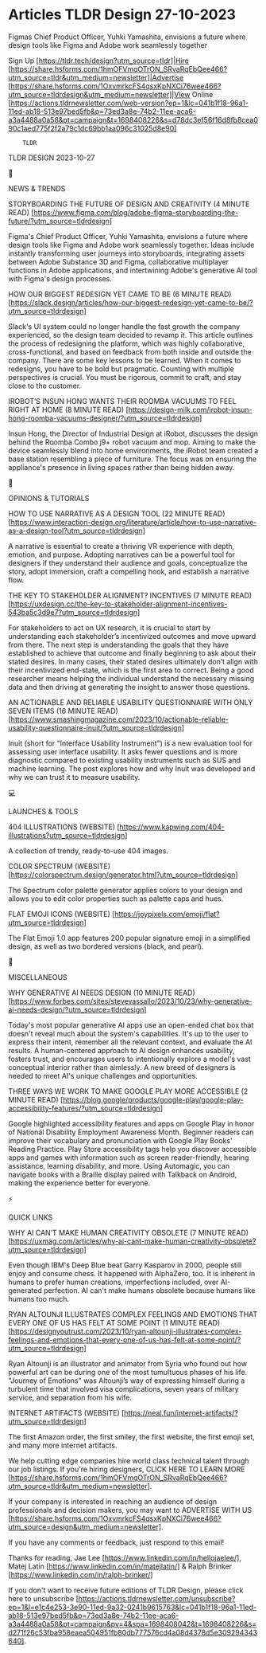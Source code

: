 # Articles TLDR Design 27-10-2023

Figmas Chief Product Officer, Yuhki Yamashita, envisions a future
where design tools like Figma and Adobe work seamlessly together  

Sign Up [https://tldr.tech/design?utm_source=tldr]|Hire
[https://share.hsforms.com/1hmOFVmqOTrON_SRvaRqEbQee466?utm_source=tldr&utm_medium=newsletter]|Advertise
[https://share.hsforms.com/1OxvmrkcFS4qsxKpNXCi76wee466?utm_source=tldrdesign&utm_medium=newsletter]|View
Online
[https://actions.tldrnewsletter.com/web-version?ep=1&lc=041b1f18-96a1-11ed-ab18-513e97bed5fb&p=73ed3a8e-74b2-11ee-aca6-a3a4488a0a58&pt=campaign&t=1698408226&s=d78dc3ef56f16d8fb8cea090c1aed775f2f2a79c1dc69bb1aa096c31025d8e90]


		TLDR 

TLDR DESIGN 2023-10-27

📱 

NEWS & TRENDS

 STORYBOARDING THE FUTURE OF DESIGN AND CREATIVITY (4 MINUTE READ)
[https://www.figma.com/blog/adobe-figma-storyboarding-the-future/?utm_source=tldrdesign]


 Figma's Chief Product Officer, Yuhki Yamashita, envisions a future
where design tools like Figma and Adobe work seamlessly together.
Ideas include instantly transforming user journeys into storyboards,
integrating assets between Adobe Substance 3D and Figma, collaborative
multiplayer functions in Adobe applications, and intertwining Adobe's
generative AI tool with Figma's design processes. 

 HOW OUR BIGGEST REDESIGN YET CAME TO BE (6 MINUTE READ)
[https://slack.design/articles/how-our-biggest-redesign-yet-came-to-be/?utm_source=tldrdesign]


 Slack's UI system could no longer handle the fast growth the company
experienced, so the design team decided to revamp it. This article
outlines the process of redesigning the platform, which was highly
collaborative, cross-functional, and based on feedback from both
inside and outside the company. There are some key lessons to be
learned. When it comes to redesigns, you have to be bold but
pragmatic. Counting with multiple perspectives is crucial. You must be
rigorous, commit to craft, and stay close to the customer. 

 IROBOT’S INSUN HONG WANTS THEIR ROOMBA VACUUMS TO FEEL RIGHT AT
HOME (8 MINUTE READ)
[https://design-milk.com/irobot-insun-hong-roomba-vacuums-designer/?utm_source=tldrdesign]


 Insun Hong, the Director of Industrial Design at iRobot, discusses
the design behind the Roomba Combo j9+ robot vacuum and mop. Aiming to
make the device seamlessly blend into home environments, the iRobot
team created a base station resembling a piece of furniture. The focus
was on ensuring the appliance's presence in living spaces rather than
being hidden away. 

🚀 

OPINIONS & TUTORIALS

 HOW TO USE NARRATIVE AS A DESIGN TOOL (22 MINUTE READ)
[https://www.interaction-design.org/literature/article/how-to-use-narrative-as-a-design-tool?utm_source=tldrdesign]


 A narrative is essential to create a thriving VR experience with
depth, emotion, and purpose. Adopting narratives can be a powerful
tool for designers if they understand their audience and goals,
conceptualize the story, adopt immersion, craft a compelling hook, and
establish a narrative flow. 

 THE KEY TO STAKEHOLDER ALIGNMENT? INCENTIVES (7 MINUTE READ)
[https://uxdesign.cc/the-key-to-stakeholder-alignment-incentives-543ba5c3d9e7?utm_source=tldrdesign]


 For stakeholders to act on UX research, it is crucial to start by
understanding each stakeholder’s incentivized outcomes and move
upward from there. The next step is understanding the goals that they
have established to achieve that outcome and finally beginning to ask
about their stated desires. In many cases, their stated desires
ultimately don’t align with their incentivized end-state, which is
the first area to correct. Being a good researcher means helping the
individual understand the necessary missing data and then driving at
generating the insight to answer those questions. 

 AN ACTIONABLE AND RELIABLE USABILITY QUESTIONNAIRE WITH ONLY SEVEN
ITEMS (16 MINUTE READ)
[https://www.smashingmagazine.com/2023/10/actionable-reliable-usability-questionnaire-inuit/?utm_source=tldrdesign]


 Inuit (short for "Interface Usability Instrument") is a new
evaluation tool for assessing user interface usability. It asks fewer
questions and is more diagnostic compared to existing usability
instruments such as SUS and machine learning. The post explores how
and why Inuit was developed and why we can trust it to measure
usability. 

💻 

LAUNCHES & TOOLS

 404 ILLUSTRATIONS (WEBSITE)
[https://www.kapwing.com/404-illustrations?utm_source=tldrdesign] 

 A collection of trendy, ready-to-use 404 images. 

 COLOR SPECTRUM (WEBSITE)
[https://colorspectrum.design/generator.html?utm_source=tldrdesign] 

 The Spectrum color palette generator applies colors to your design
and allows you to edit color properties such as palette caps and hues.


 FLAT EMOJI ICONS (WEBSITE)
[https://joypixels.com/emoji/flat?utm_source=tldrdesign] 

 The Flat Emoji 1.0 app features 200 popular signature emoji in a
simplified design, as well as two bordered versions (black, and
pearl). 

🎁 

MISCELLANEOUS

 WHY GENERATIVE AI NEEDS DESIGN (10 MINUTE READ)
[https://www.forbes.com/sites/stevevassallo/2023/10/23/why-generative-ai-needs-design/?utm_source=tldrdesign]


 Today's most popular generative AI apps use an open-ended chat box
that doesn't reveal much about the system's capabilities. It's up to
the user to express their intent, remember all the relevant context,
and evaluate the AI results. A human-centered approach to AI design
enhances usability, fosters trust, and encourages users to
intentionally explore a model's vast conceptual interior rather than
aimlessly. A new breed of designers is needed to meet AI's unique
challenges and opportunities. 

 THREE WAYS WE WORK TO MAKE GOOGLE PLAY MORE ACCESSIBLE (2 MINUTE
READ)
[https://blog.google/products/google-play/google-play-accessibility-features/?utm_source=tldrdesign]


 Google highlighted accessibility features and apps on Google Play in
honor of National Disability Employment Awareness Month. Beginner
readers can improve their vocabulary and pronunciation with Google
Play Books' Reading Practice. Play Store accessibility tags help you
discover accessible apps and games with information such as screen
reader-friendly, hearing assistance, learning disability, and more.
Using Automagic, you can navigate books with a Braille display paired
with Talkback on Android, making the experience better for everyone. 

⚡ 

QUICK LINKS

 WHY AI CAN’T MAKE HUMAN CREATIVITY OBSOLETE (7 MINUTE READ)
[https://uxmag.com/articles/why-ai-cant-make-human-creativity-obsolete?utm_source=tldrdesign]


 Even though IBM's Deep Blue beat Garry Kasparov in 2000, people still
enjoy and consume chess. It happened with AlphaZero, too. It is
inherent in humans to prefer human creations, imperfections included,
over AI-generated perfection. AI can't make humans obsolete because
humans like humans too much. 

 RYAN ALTOUNJI ILLUSTRATES COMPLEX FEELINGS AND EMOTIONS THAT EVERY
ONE OF US HAS FELT AT SOME POINT (1 MINUTE READ)
[https://designyoutrust.com/2023/10/ryan-altounji-illustrates-complex-feelings-and-emotions-that-every-one-of-us-has-felt-at-some-point/?utm_source=tldrdesign]


 Ryan Altounji is an illustrator and animator from Syria who found out
how powerful art can be during one of the most tumultuous phases of
his life. "Journey of Emotions" was Altounji’s way of expressing
himself during a turbulent time that involved visa complications,
seven years of military service, and separation from his wife. 

 INTERNET ARTIFACTS (WEBSITE)
[https://neal.fun/internet-artifacts/?utm_source=tldrdesign] 

 The first Amazon order, the first smiley, the first website, the
first emoji set, and many more internet artifacts. 

 We help cutting edge companies hire world class technical talent
through our job listings. If you're hiring designers, CLICK HERE TO
LEARN MORE
[https://share.hsforms.com/1hmOFVmqOTrON_SRvaRqEbQee466?utm_source=tldr&utm_medium=newsletter].


If your company is interested in reaching an audience of design
professionals and decision makers, you may want to ADVERTISE WITH US
[https://share.hsforms.com/1OxvmrkcFS4qsxKpNXCi76wee466?utm_source=design&utm_medium=newsletter].


If you have any comments or feedback, just respond to this email! 

Thanks for reading, 
Jae Lee [https://www.linkedin.com/in/hellojaelee/], Matej Latin
[https://www.linkedin.com/in/matejlatin/] & Ralph Brinker
[https://www.linkedin.com/in/ralph-brinker/] 

If you don't want to receive future editions of TLDR Design,
please click here to unsubscribe
[https://actions.tldrnewsletter.com/unsubscribe?ep=1&l=e1c4e253-3e90-11ed-9a32-0241b9615763&lc=041b1f18-96a1-11ed-ab18-513e97bed5fb&p=73ed3a8e-74b2-11ee-aca6-a3a4488a0a58&pt=campaign&pv=4&spa=1698408042&t=1698408226&s=d271f26c53fba958eaea504951fb80db777576cd4a08d4378d5e309294343640].


 